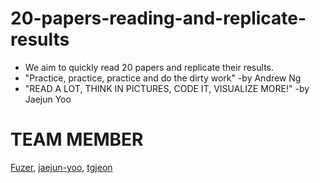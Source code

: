 # 20-papers-reading-and-replicate-results
* We aim to quickly read 20 papers and replicate their results.
* "Practice, practice, practice and do the dirty work" -by Andrew Ng
* "READ A LOT, THINK IN PICTURES, CODE IT, VISUALIZE MORE!" -by Jaejun Yoo

# TEAM MEMBER

[Fuzer](@Fuzer), [jaejun-yoo](@jaejun-yoo), [tgjeon](@tgjeon)
